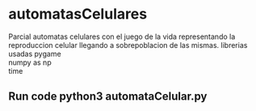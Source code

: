 # automatasCelulares

Parcial automatas celulares con el juego de la vida representando la reproduccion celular llegando a sobrepoblacion de las mismas.
librerias usadas
pygame <br>
numpy as np <br>
time <br>

## Run code python3 automataCelular.py